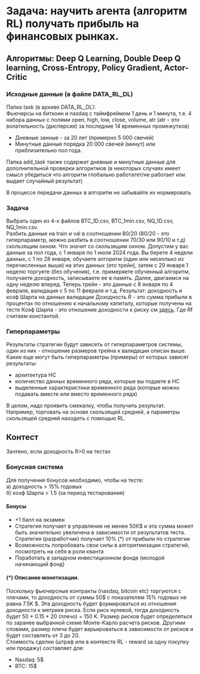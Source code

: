 # Задача: научить агента (алгоритм RL) получать прибыль на финансовых рынках. 

## Алгоритмы: Deep Q Learning, Double Deep Q learning, Cross-Entropy, Policy Gradient, Actor-Critic

### Исходные данные (в файле DATA_RL_DL)
Папка task (в архиве DATA_RL_DL):  
Фьючерсы на биткоин и nasdaq с таймфреймом 1 день и 1 минута, т.е. 4 набора данных с полями open, high, low, close, volume, atr (atr - это волатильность (дисперсия) за последние 14 временных промежутков)   
- Дневные занные - за 20 лет (примерно 5 000 свечей)
- Минутные данные порядка 20 000 свечей (минут) или приблизительно пол года.

Папка add_task также содержит дневные и минутные данные для дополнительной проверки алгоритмов (в некоторых случаях имеет смысл убедиться что алгоритм глобально работатет/не работает или выдает случайный результат)

В процессе передачи данных в алгоритм не забывайте их нормировать

### Задача
Выбрать один из 4-х файлов BTC_1D.csv, BTC_1min.csv, NQ_1D.csv, NQ_1min.csv.  
Разбить данные на train и val в соотношении 80/20 (80/20 - это гиперпараметр, можно разбить в соотношении 70/30 или 90/10 и т.д) скользящим окном. Что значит со скользящим окном. Допустим у вас данные за пол года, с 1 января по 1 июля 2024 года. Вы берете 4 недели данных, с 1 по 28 января, обучаете алгоритм (один или несколько из перечисленных выше) на этих данных (это трейн), затем с 29 января 1 неделю торгуете (без обучения), т.е. примеряете обученный алгоритм, получаете доходность, записываете ее в память. Далее, двигаемся на одну неделю вперед. Теперь трейн - это данные с 8 января по 4 февраля, валидация с 5 по 11 февраля и т.д.
Результат: доходность и коэф Шарпа на данных валидации
Доходность $R$   - это сумма прибыли в процентах по отношению к начальному капиталу, которые получены на тесте
Коэф Шарпа - это отношение доходности к риску см  [здесь](https://ru.wikipedia.org/wiki/%D0%9A%D0%BE%D1%8D%D1%84%D1%84%D0%B8%D1%86%D0%B8%D0%B5%D0%BD%D1%82_%D0%A8%D0%B0%D1%80%D0%BF%D0%B0#:~:text=%D0%9A%D0%BE%D1%8D%D1%84%D1%84%D0%B8%D1%86%D0%B8%D0%B5%D0%BD%D1%82%20%D0%A8%D0%B0%D1%80%D0%BF%D0%B0%20%D0%B8%D1%81%D0%BF%D0%BE%D0%BB%D1%8C%D0%B7%D1%83%D0%B5%D1%82%D1%81%D1%8F%20%D0%B4%D0%BB%D1%8F%20%D0%BE%D0%BF%D1%80%D0%B5%D0%B4%D0%B5%D0%BB%D0%B5%D0%BD%D0%B8%D1%8F,%D0%BA%D0%BE%D1%8D%D1%84%D1%84%D0%B8%D1%86%D0%B8%D0%B5%D0%BD%D1%82%D0%BE%D0%BC%20%D0%A8%D0%B0%D1%80%D0%BF%D0%B0%20%D0%B1%D1%83%D0%B4%D0%B5%D1%82%20%D0%BC%D0%B5%D0%BD%D0%B5%D0%B5%20%D1%80%D0%B8%D1%81%D0%BA%D0%BE%D0%B2%D0%B0%D0%BD%D0%BD%D1%8B%D0%BC.). Где Rf считаем константой.

### Гиперпараметры
Результаты стратегии будут зависеть от гиперпараметров системы, один из них - отношение размеров трейна к валидации описан выше. Какие еще могут быть гиперпараметры (примеры) от которых зависят результаты:
- архитектура НС
- количество данных временного ряда, которые вы подаете в НС
- выделенные характеристики временного ряда (которые можно подавать вместе или вместо временного ряда)

В целом, надо проявить смекалку, чтобы получить результат. Например, торговать на основе скользящей средней, а параметры скользящей средней находить с помощью RL.


## Контест
Зачтено, если доходность R>0 на тестах  

### Бонусная система
Для получения бонусов необходимо, чтобы на тесте:  
а) доходность > 15% годовых  
б) коэф Шарпа > 1.5 (за период тестирования)  

#### Бонусы  
- +1 балл на экзамен
- Стратегия получает в управление не менее 50К$ и эта сумма может быть значительно увеличена в зависимости от результатов теста. Стратегия (разработчик) получает 10% (*)  от прибыли по стратегии
- Возможность попробовать свои силы в алгоритмизации стратегий, посмотреть на  себя в роли кванта 
- Поработать в западном инвестиционном фонде (молодой начинающий фонд)

#### (*) Описание монетизации. 
Поскольку фьючерсные контракты (nasdaq, bitcoin etc) торгуются с плечами, то доходность от суммы 50$ с показателем 15% годовых не равна 7.5K $. Эта доходность будет формироваться из отношения доходности к метрике риска. Если риск нулевой, тогда доходность будет 50 * 0.15 * 20 (плечо) = 150 K. Размер рисков будет определяться по заранее выбранной схеме Монте-Карло расчета рисков. Другими словами, размер плеча будет варьироваться в зависимости от рисков и будет составлять от 3 до 20.   
Стоимость сделки (штраф или в контексте RL - reward за одну покупку или продажу) составляет для:  
- Nasdaq: 5$
- BTC: 15$




